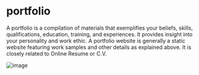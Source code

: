 # portfolio
A portfolio is a compilation of materials that exemplifies your beliefs, skills, qualifications, education, training, and experiences. It provides insight into your personality and work ethic. A portfolio website is generally a static website featuring work samples and other details as explained above. It is closely related to Online Resume or C.V.

![image](https://user-images.githubusercontent.com/88393791/183114580-48ae1174-ce43-4db4-b87d-a14ffdc35c0b.png)
